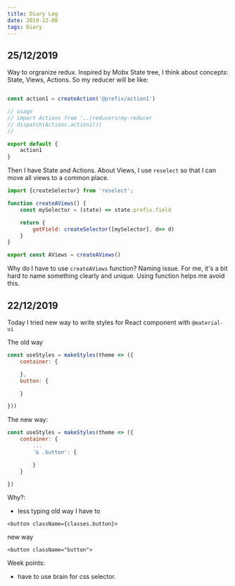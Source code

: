 ```yaml
---
title: Diary Log
date: 2019-12-08
tags: Diary
---
```


## 25/12/2019
Way to orgranize redux. Inspired by Mobx State tree, I think about concepts: State, Views, Actions. So my reducer will be like:

```js

const action1 = createAction('@prefix/action1')

// usage
// import Actions from '../reducers/my-reducer
// dispatch(Actions.action1())
//

export default {
    action1
}
```

Then I have State and Actions.
About Views, I use `reselect` so that I can move all views to a common place.
```js
import {createSelector} from 'reselect';

function createAViews() {
    const mySelector = (state) => state.prefix.field

    return {
        getField: createSelector([mySelector], d=> d)
    }
}

export const AViews = createAViews()
```
Why do I have to use `createAViews` function? Naming issue. For me, it's a bit hard to name something clearly and unique. Using function helps me avoid this.

## 22/12/2019
Today I tried new way to write styles for React component with `@material-ui`

The old way
```js
const useStyles = makeStyles(theme => ({
    container: {

    },
    button: {

    }

}))
```

The new way:
```js
const useStyles = makeStyles(theme => ({
    container: {
        ...
        '& .button': {

        }
    }

})
```

Why?:
- less typing
old way I have to
```
<button className={classes.button}>
```
new way
```
<button className="button">
```

Week points:
- have to use brain for css selector.
